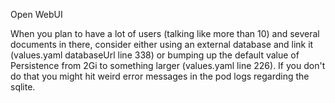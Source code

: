 Open WebUI

When you plan to have a lot of users (talking like more than 10) and several documents in there, consider either using an external database and link it (values.yaml databaseUrl line 338) or bumping up the default value of Persistence from 2Gi to something larger (values.yaml line 226). If you don't do that you might hit weird error messages in the pod logs regarding the sqlite.  
